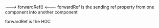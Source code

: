 ---> forwardRef() <---
forwardRef is the sending ref property from one component into another component

forwardRef is the HOC